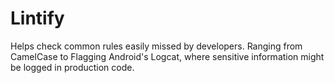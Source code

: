 # Lintify
Helps check common rules easily missed by developers. 
Ranging from CamelCase to Flagging Android's Logcat, where sensitive information might be logged in production code.
